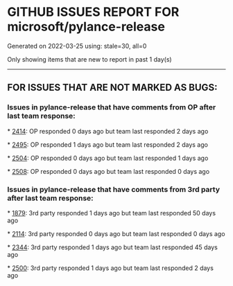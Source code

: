 
# GITHUB ISSUES REPORT FOR microsoft/pylance-release


Generated on 2022-03-25 using: stale=30, all=0


Only showing items that are new to report in past 1 day(s)


---

## FOR ISSUES THAT ARE NOT MARKED AS BUGS:


### Issues in pylance-release that have comments from OP after last team response:


\* [2414](https://github.com/microsoft/pylance-release/issues/2414 "Pylance Extension High CPU"): OP responded 0 days ago but team last responded 2 days ago

\* [2495](https://github.com/microsoft/pylance-release/issues/2495 "vscode python seems make same langugage's extension `provideDocumentSemanticTokens()` loose effectiveness"): OP responded 1 days ago but team last responded 2 days ago

\* [2504](https://github.com/microsoft/pylance-release/issues/2504 "Narrow completion suggestions to __all__ value"): OP responded 0 days ago but team last responded 1 days ago

\* [2508](https://github.com/microsoft/pylance-release/issues/2508 "Show docstrings on keys of TypedDicts"): OP responded 0 days ago but team last responded 0 days ago

### Issues in pylance-release that have comments from 3rd party after last team response:


\* [1879](https://github.com/microsoft/pylance-release/issues/1879 "Feature request: expand pylance to support IPython syntax (magics, etc)."): 3rd party responded 1 days ago but team last responded 50 days ago

\* [2114](https://github.com/microsoft/pylance-release/issues/2114 "PEP 660 support"): 3rd party responded 0 days ago but team last responded 0 days ago

\* [2344](https://github.com/microsoft/pylance-release/issues/2344 "python.analysis.autoImportCompletions -> false by default"): 3rd party responded 1 days ago but team last responded 45 days ago

\* [2500](https://github.com/microsoft/pylance-release/issues/2500 "Something went activating Intellicode support for python"): 3rd party responded 1 days ago but team last responded 2 days ago
